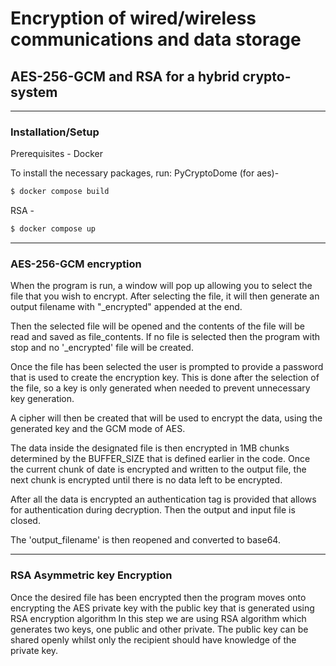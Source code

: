 # Encryption of wired/wireless communications and data storage

## AES-256-GCM and RSA for a hybrid crypto-system

---

### Installation/Setup
Prerequisites - Docker

To install the necessary packages, run: 
PyCryptoDome (for aes)- 
```bat
$ docker compose build
```

RSA - 
```bat
$ docker compose up
``` 

---

### AES-256-GCM encryption
When the program is run, a window will pop up allowing you to select the file that you wish to encrypt.
After selecting the file, it will then generate an output filename with "_encrypted" appended at the end.

Then the selected file will be opened and the contents of the file will be read and saved as file_contents.
If no file is selected then the program with stop and no '_encrypted' file will be created.

Once the file has been selected the user is prompted to provide a password that is used to create the encryption key.
This is done after the selection of the file, so a key is only generated when needed to prevent unnecessary key generation.

A cipher will then be created that will be used to encrypt the data, using the generated key and the GCM mode of AES.

The data inside the designated file is then encrypted in 1MB chunks determined by the BUFFER_SIZE that is defined earlier in the code. Once the current chunk of date is encrypted and written to the output file, the next chunk is encrypted until there is no data left to be encrypted.

After all the data is encrypted an authentication tag is provided that allows for authentication during decryption. Then the output and input file is closed.

The 'output_filename' is then reopened and converted to base64.

---

### RSA Asymmetric key Encryption
Once the desired file has been encrypted then the program moves onto encrypting the AES private key with the public key that is generated using RSA encryption algorithm
In this step we are using RSA algorithm which generates two keys, one public and other private. The public key can be shared openly whilst only the recipient should have knowledge of the private key.
